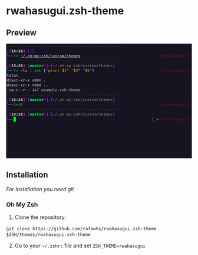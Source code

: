 # rwahasugui.zsh-theme

## Preview
![Alt text](rwahasugui-zsh-theme.png "oh-my-zsh theme preview")

## Installation

_For Installation you need git_

### Oh My Zsh

1. Clone the repository:

```shell
git clone https://github.com/rafawhs/rwahasugui.zsh-theme $ZSH/themes/rwahasugui.zsh-theme
```

2. Go to your `~/.zshrc` file and set `ZSH_THEME=rwahasugui`
